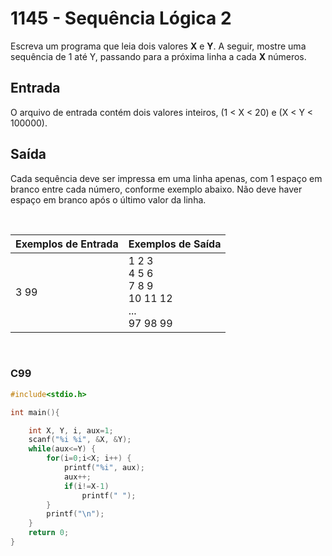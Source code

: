 1145 - Sequência Lógica 2
=========================

Escreva um programa que leia dois valores **X** e **Y**. A seguir, mostre uma sequência de 1 até Y, passando para a próxima linha a cada **X** números.

Entrada
-------

O arquivo de entrada contém dois valores inteiros, (1 < X < 20) e (X < Y < 100000).

Saída
-----

Cada sequência deve ser impressa em uma linha apenas, com 1 espaço em branco entre cada número, conforme exemplo abaixo. Não deve haver espaço em branco após o último valor da linha.

&nbsp;

| Exemplos de Entrada | Exemplos de Saída    |
|---------------------|----------------------|
| 3 99                | 1 2 3 <br/> 4 5 6 <br/> 7 8 9 <br/> 10 11 12 <br/> ... <br/>  97 98 99 |

&nbsp;

### C99

```c
#include<stdio.h>

int main(){

	int X, Y, i, aux=1;
	scanf("%i %i", &X, &Y);
	while(aux<=Y) {
		for(i=0;i<X; i++) {
			printf("%i", aux);
			aux++;
			if(i!=X-1)
				printf(" ");
		}
		printf("\n");
	}
	return 0;
}
```

